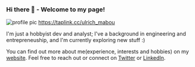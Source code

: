 ### Hi there 👋 - Welcome to my page!

![profile pic](https://i.imgur.com/tAqeXc5.jpg) https://taplink.cc/ulrich_mabou

I'm just a hobbyist dev and analyst; I've a background in engineering and entrepreneuship, and I'm currently exploring new stuff :)

You can find out more about me(experience, interests and hobbies) on my [website](https://ulrichmabou.github.io). Feel free to reach out or connect on [Twitter](https://twitter.com/ulrich_mabou) or [LinkedIn](https://www.linkedin.com/in/ulrichmabou).

